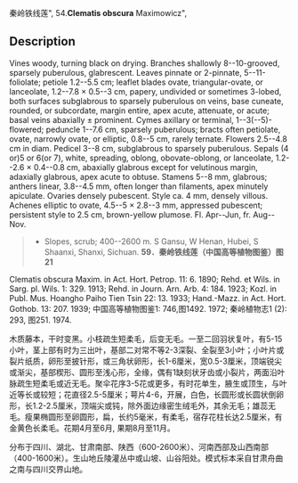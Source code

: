 秦岭铁线莲",
54.**Clematis obscura** Maximowicz",

## Description
Vines woody, turning black on drying. Branches shallowly 8--10-grooved, sparsely puberulous, glabrescent. Leaves pinnate or 2-pinnate, 5--11-foliolate; petiole 1.2--5.5 cm; leaflet blades ovate, triangular-ovate, or lanceolate, 1.2--7.8 × 0.5--3 cm, papery, undivided or sometimes 3-lobed, both surfaces subglabrous to sparsely puberulous on veins, base cuneate, rounded, or subcordate, margin entire, apex acute, attenuate, or acute; basal veins abaxially ± prominent. Cymes axillary or terminal, 1--3(--5)-flowered; peduncle 1--7.6 cm, sparsely puberulous; bracts often petiolate, ovate, narrowly ovate, or elliptic, 0.8--5 cm, rarely ternate. Flowers 2.5--4.8 cm in diam. Pedicel 3--8 cm, subglabrous to sparsely puberulous. Sepals (4 or)5 or 6(or 7), white, spreading, oblong, obovate-oblong, or lanceolate, 1.2--2.6 × 0.4--0.8 cm, abaxially glabrous except for velutinous margin, adaxially glabrous, apex acute to obtuse. Stamens 5--8 mm, glabrous; anthers linear, 3.8--4.5 mm, often longer than filaments, apex minutely apiculate. Ovaries densely pubescent. Style ca. 4 mm, densely villous. Achenes elliptic to ovate, 4.5--5 × 2.8--3 mm, appressed pubescent; persistent style to 2.5 cm, brown-yellow plumose. Fl. Apr--Jun, fr. Aug--Nov.

> * Slopes, scrub; 400--2600 m. S Gansu, W Henan, Hubei, S Shaanxi, Shanxi, Sichuan.
**59．秦岭铁线莲（中国高等植物图鉴）图21**

Clematis obscura Maxim. in Act. Hort. Petrop. 11: 6. 1890; Rehd. et Wils. in Sarg. pl. Wils. 1: 329. 1913; Rehd. in Journ. Arn. Arb. 4: 184. 1923; Kozl. in Publ. Mus. Hoangho Paiho Tien Tsin 22: 13. 1933; Hand.-Mazz. in Act. Hort. Gothob. 13: 207. 1939; 中国高等植物图鉴1: 746,图1492. 1972; 秦岭植物志1 (2): 293, 图251. 1974.

木质藤本，干时变黑。小枝疏生短柔毛，后变无毛。一至二回羽状复叶，有5-15小叶，茎上部有时为三出叶，基部二对常不等2-3深裂、全裂至3小叶；小叶片或裂片纸质，卵形至披针形，或三角状卵形，长1-6厘米，宽0.5-3厘米，顶端锐尖或渐尖，基部楔形、圆形至浅心形，全缘，偶有1缺刻状牙齿或小裂片，两面沿叶脉疏生短柔毛或近无毛。聚伞花序3-5花或更多，有时花单生，腋生或顶生，与叶近等长或较短；花直径2.5-5厘米；萼片4-6，开展，白色，长圆形或长圆状倒卵形，长1.2-2.5厘米，顶端尖或钝，除外面边缘密生绒毛外，其余无毛；雄蕊无毛。瘦果椭圆形至卵圆形，扁，长约5毫米，有柔毛，宿存花柱长达2.5厘米，有金黄色长柔毛。花期4月至6月, 果期8月至11月。

分布于四川、湖北、甘肃南部、陕西（600-2600米）、河南西部及山西南部（400-1600米）。生山地丘陵灌丛中或山坡、山谷阳处。模式标本采自甘肃舟曲之南与四川交界山地。
